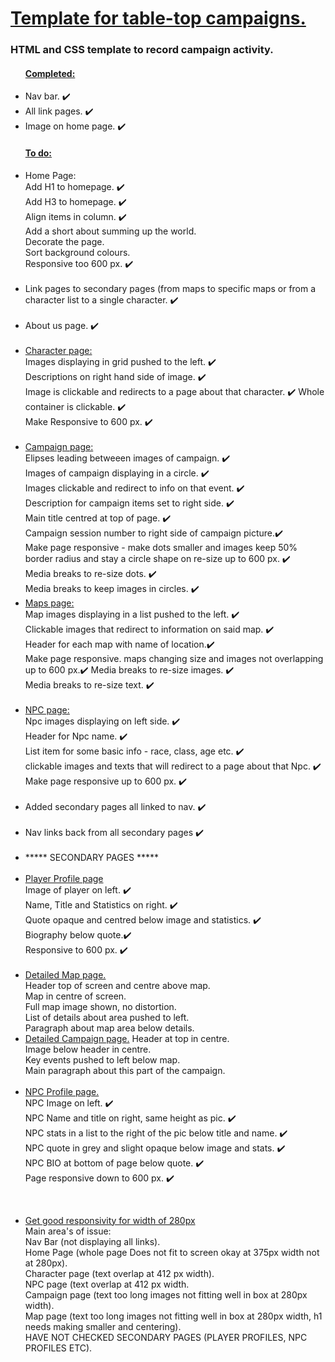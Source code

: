 <h1> <ins> Template for table-top campaigns. </ins> </h1>
<h3> HTML and CSS template to record campaign activity. </h3>

<ul>  
  <h4> <ins> Completed: </ins> </h4>
  <li> Nav bar. ✔️ </li>
  <li> All link pages. ✔️ </li>
  <li> Image on home page. ✔️ </li>
</ul>

<ul>
<h4> <ins> To do: </ins> </h4>
  <li> Home Page:<br> 
    Add H1 to homepage. ✔️ <br>
    Add H3 to homepage. ✔️ <br>
    Align items in column. ✔️ <br>
    Add a short about summing up the world. <br>
    Decorate the page. <br> 
    Sort background colours.<br>
    Responsive too 600 px. ✔️ 
  </li> <br>
  
  <li> Link pages to secondary pages (from maps to specific maps or from a character list to a single character. ✔️ </li> <br>
 
  <li> About us page. ✔️</li>  <br>
 
  <li><ins> Character page: </ins><br>
    Images displaying in grid pushed to the left. ✔️<br> 
    Descriptions on right hand side of image. ✔️ <br> 
    Image is clickable and redirects to a page about that character. ✔️
    Whole container is clickable. ✔️ <br> 
    Make Responsive to 600 px. ✔️</li> <br>
  
  <li> <ins>Campaign page: </ins> <br> 
    Elipses leading betweeen images of campaign. ✔️ <br> 
    Images of campaign displaying in a circle. ✔️ <br> 
    Images clickable and redirect to info on that event. ✔️ <br> 
    Description for campaign items set to right side. ✔️ <br>
    Main title centred at top of page. ✔️<br>
    Campaign session number to right side of campaign picture.✔️  <br>
    Make page responsive - make dots smaller and images keep 50% border radius and stay a circle shape on re-size up to 600 px. ✔️  <br>
    Media breaks to re-size dots. ✔️ <br> 
    Media breaks to keep images in circles. ✔️ <br> </li>
  
  <li><ins> Maps page: </ins> <br> 
    Map images displaying in a list pushed to the left. ✔️ <br> 
    Clickable images that redirect to information on said map. ✔️ <br> 
    Header for each map with name of location.✔️ <br>
    Make page responsive. maps changing size and images not overlapping up to 600 px.✔️
    Media breaks to re-size images. ✔️ <br>
    Media breaks to re-size text. ✔️ <br> 
   </li>   <br>
  
  <li><ins>NPC page:</ins> <br> 
    Npc images displaying on left side. ✔️ <br> 
    Header for Npc name. ✔️ <br> 
    List item for some basic info - race, class, age etc. ✔️ <br>
    clickable images and texts that will redirect to a page about that Npc. ✔️ <br>
    Make page responsive up to 600 px. ✔️ </li><br>
    
<li> Added secondary pages all linked to nav. ✔️ </li> <br> 
  
<li> Nav links back from all secondary pages ✔️ </li> <br>
  
 <li> ***** SECONDARY PAGES ***** </li> <br> 
  
<li> <ins>Player Profile page</ins> <br>
  Image of player on left. ✔️ <br> 
      Name, Title and Statistics on right. ✔️ <br> 
      Quote opaque and centred below image and statistics. ✔️<br> 
      Biography below quote.✔️ <br> 
      Responsive  to 600 px. ✔️</li> <br> 
      
  <li> <ins>Detailed Map page.</ins> <br> 
   Header top of screen and centre above map. <br>
  Map in centre of screen. <br>
  Full map image shown, no distortion. <br> 
  List of details about area pushed to left. <br> 
  Paragraph about map area below details. </li> 
  

  <li> <ins>Detailed Campaign page.</ins> 
  Header at top in centre. <br>
  Image below header in centre. <br>
  Key events pushed to left below map. <br> 
  Main paragraph about this part of the campaign. </li> <br> 

  <li> <ins>NPC Profile page.</ins> <br>
   NPC Image on left. ✔️ <br> 
   NPC Name and title on right, same height as pic. ✔️ <br> 
    NPC stats in a list to the right of the pic below title and name. ✔️ <br> 
  NPC quote in grey and slight opaque below image and stats. ✔️ <br> 
    NPC BIO at bottom of page below quote. ✔️ <br> 
    Page responsive down to 600 px. ✔️
    
  <br> </li> 

  <li> <ins> Get good responsivity for width of 280px </ins> <br>
  Main area's of issue: <br>
    Nav Bar (not displaying all links). <br>
    Home Page (whole page Does not fit to screen okay at 375px width not at 280px). <br>
    Character page (text overlap at 412 px width). <br>
    NPC page (text overlap at 412 px width. <br>
    Campaign page (text too long images not fitting well in box at 280px width). <br>
    Map page (text too long images not fitting well in box at 280px width, h1 needs making smaller and centering). <br>
    HAVE NOT CHECKED SECONDARY PAGES (PLAYER PROFILES, NPC PROFILES ETC).
    
   
    
  </li>
</ul>
